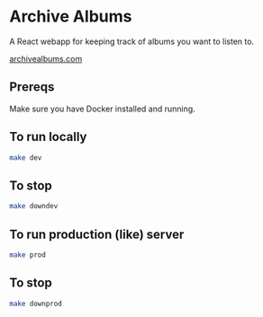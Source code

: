 # Archive Albums
A React webapp for keeping track of albums you want to listen to.

[archivealbums.com](https://archivealbums.com)


## Prereqs
Make sure you have Docker installed and running.

## To run locally

```bash
make dev
```

## To stop

```bash
make downdev
```

## To run production (like) server

```bash
make prod
```

## To stop

```bash
make downprod
```
